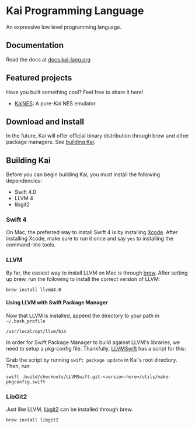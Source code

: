   # Kai Programming Language
An expressive low level programming language.

## Documentation
Read the docs at [docs.kai-lang.org](http://docs.kai-lang.org)

## Featured projects
Have you built something cool? Feel free to share it here!

* [KaiNES](https://github.com/BrettRToomey/KaiNES): A pure-Kai NES emulator.

## Download and Install
In the future, Kai will offer official binary distribution through brew and other package managers. See [building Kai](#building-kai).

##  Building Kai
Before you can begin building Kai, you must install the following dependencies: 

* Swift 4.0
* LLVM 4
* libgit2

### Swift 4
On Mac, the preferred way to install Swift 4 is by installing [Xcode](https://developer.apple.com/xcode/). After installing Xcode, make sure to run it once and say `yes` to installing the command-line tools. 

### LLVM 
By far, the easiest way to install LLVM on Mac is through [brew](https://brew.sh). After setting up brew, run the following to install the correct version of LLVM:
```
brew install llvm@4.0
```

#### Using LLVM with Swift Package Manager
Now that LLVM is installed, append the directory to your path in `~/.bash_profile`

```
/usr/local/opt/llvm/bin
``` 

In order for Swift Package Manager to build against LLVM's libraries, we need to setup a pkg-config file. Thankfully, [LLVMSwift](https://github.com/trill-lang/LLVMSwift_) has a script for this:

Grab the script by running `swift package update` in Kai's root directory. Then, run: 
```
swift .build/checkouts/LLVMSwift.git-<version-here>/utils/make-pkgconfig.swift
```

### LibGit2
Just like LLVM, [libgit2](https://libgit2.github.com) can be installed through brew.
```
brew install libgit2
```